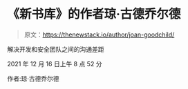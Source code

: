 # 《新书库》的作者琼·古德乔尔德

> 原文：<https://thenewstack.io/author/joan-goodchild/>

解决开发和安全团队之间的沟通差距

2021 年 12 月 16 日上午 8 点 52 分

作者:琼·古德乔尔德